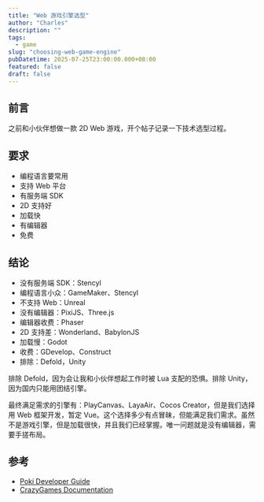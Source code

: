 ```yaml
---
title: "Web 游戏引擎选型"
author: "Charles"
description: ""
tags:
  - game
slug: "choosing-web-game-engine"
pubDatetime: 2025-07-25T23:00:00.000+08:00
featured: false
draft: false
---
```


## 前言
之前和小伙伴想做一款 2D Web 游戏，开个帖子记录一下技术选型过程。

## 要求
- 编程语言要常用
- 支持 Web 平台
- 有服务端 SDK
- 2D 支持好
- 加载快
- 有编辑器
- 免费

## 结论
- 没有服务端 SDK：Stencyl
- 编程语言小众：GameMaker、Stencyl
- 不支持 Web：Unreal
- 没有编辑器：PixiJS、Three.js
- 编辑器收费：Phaser
- 2D 支持差：Wonderland、BabylonJS
- 加载慢：Godot
- 收费：GDevelop、Construct
- 排除：Defold，Unity

排除 Defold，因为会让我和小伙伴想起工作时被 Lua 支配的恐惧。排除 Unity，因为国内只能用团结引擎。

最终满足需求的引擎有：PlayCanvas、LayaAir、Cocos Creator，但是我们选择用 Web 框架开发，暂定 Vue。这个选择多少有点冒昧，但能满足我们需求。虽然不是游戏引擎，但是加载很快，并且我们已经掌握。唯一问题就是没有编辑器，需要手搓布局。



## 参考
- [Poki Developer Guide](https://developers.poki.com/guide/web-game-engines)
- [CrazyGames Documentation](https://docs.crazygames.com/)
